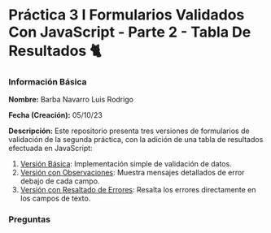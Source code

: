 # Práctica 3 I Formularios Validados Con JavaScript - Parte 2 - Tabla De Resultados 🐈

### Información Básica

**Nombre:** Barba Navarro Luis Rodrigo

**Fecha (Creación):** 05/10/23

**Descripción:** Este repositorio presenta tres versiones de formularios de validación de la segunda práctica, con la adición de una tabla de resultados efectuada en JavaScript:

1. [Versión Básica](https://luisrodrigobarbanavarro.github.io/form-table-results/form-table-results/index-1.html): Implementación simple de validación de datos.
2. [Versión con Observaciones](https://luisrodrigobarbanavarro.github.io/form-table-results/form-table-results/index-2.html): Muestra mensajes detallados de error debajo de cada campo.
3. [Versión con Resaltado de Errores](https://luisrodrigobarbanavarro.github.io/form-table-results/form-table-results/index-3.html): Resalta los errores directamente en los campos de texto.

### Preguntas
